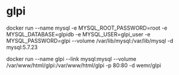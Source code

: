 # glpi


docker run --name mysql -e MYSQL_ROOT_PASSWORD=root -e MYSQL_DATABASE=glpidb -e MYSQL_USER=glpi_user -e MYSQL_PASSWORD=glpi --volume /var/lib/mysql:/var/lib/mysql -d mysql:5.7.23

docker run --name glpi --link mysql:mysql --volume /var/www/html/glpi:/var/www/html/glpi -p 80:80 -d wemr/glpi
